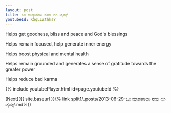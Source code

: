 ```yaml
---
layout: post
title: ಓಂ ಉನ್ಮಾದಯ ನಮಃ ೧೧ ಟೈಮ್ಸ್
youtubeId: KSqLLZthksY
---
```

 
 
Helps get goodness, bliss and peace and God's blessings
 
Helps remain focused, help generate inner energy 
 
Helps boost physical and mental health 
 
Helps remain grounded and generates a sense of gratitude towards the greater power 
 
Helps reduce bad karma
 
 
 
 


{% include youtubePlayer.html id=page.youtubeId %}
 
[Next]({{ site.baseurl }}{% link  split1/_posts/2013-06-29-ಓಂ ಮಾಡಣಾಯ ನಮಃ ೧೧ ಟೈಮ್ಸ್.md%})
 
